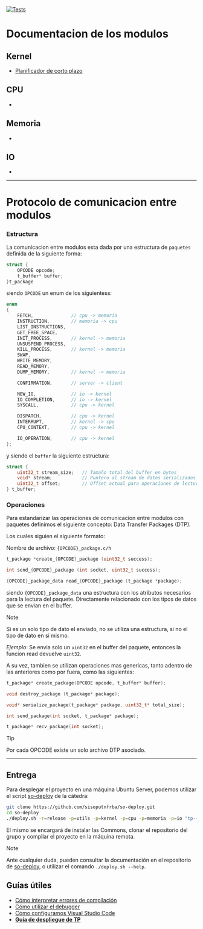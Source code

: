 [![Tests](https://github.com/sisoputnfrba/tp-2025-1c-Mi-Grupo-1234/actions/workflows/compilation.yml/badge.svg)](https://github.com/sisoputnfrba/tp-2025-1c-Mi-Grupo-1234/actions/workflows/test.yml)

# Documentacion de los modulos

## Kernel
- [Planificador de corto plazo](https://github.com/sisoputnfrba/tp-2025-1c-Mi-Grupo-1234/blob/79fc7db0f0418016d7463b508021c89747611c3f/kernel/info/shortScheduler.md)

## CPU
- 
## Memoria
- 
## IO
- 

---
# Protocolo de comunicacion entre modulos
### Estructura
La comunicacion entre modulos esta dada por una estructura de `paquetes` definida de la siguiente forma:
```c
struct {
    OPCODE opcode;       
    t_buffer* buffer;    
}t_package
```
siendo `OPCODE` un enum de los siguientess:
```c
enum
{
    FETCH,              // cpu -> memoria
    INSTRUCTION,        // memoria -> cpu
    LIST_INSTRUCTIONS,
    GET_FREE_SPACE,
    INIT_PROCESS,       // kernel -> memoria
    UNSUSPEND_PROCESS,
    KILL_PROCESS,       // kernel -> memoria
    SWAP,
    WRITE_MEMORY,
    READ_MEMORY,
    DUMP_MEMORY,        // kernel -> memoria

    CONFIRMATION,       // server -> client

    NEW_IO,             // io -> kernel
    IO_COMPLETION,      // io -> kernel
    SYSCALL,            // cpu -> kernel

    DISPATCH,           // cpu -> kernel
    INTERRUPT,          // kernel -> cpu
    CPU_CONTEXT,        // cpu -> kernel

    IO_OPERATION,       // cpu -> kernel
};
```
y siendo el `buffer` la siguiente estructura:
```c
struct {
    uint32_t stream_size;   // Tamaño total del buffer en bytes
    void* stream;           // Puntero al stream de datos serializados
    uint32_t offset;        // Offset actual para operaciones de lectura/escritura
} t_buffer;
```

### Operaciones
Para estandarizar las operaciones de comunicacion entre modulos con paquetes definimos el siguiente concepto: Data Transfer Packages (DTP).

Los cuales siguien el siguiente formato:

Nombre de archivo: `{OPCODE}_package.c/h`
```c 
t_package *create_{OPCODE}_package (uint32_t success);

int send_{OPCODE}_package (int socket, uint32_t success);

{OPCODE}_package_data read_{OPCODE}_package (t_package *package);

```
siendo `{OPCODE}_package_data` una estructura con los atributos necesarios para la lectura del paquete. Directamente relacionado con los tipos de datos que se envian en el buffer.


> [!NOTE]
> Si es un solo tipo de dato el enviado, no se utiliza una estructura, si no el tipo de dato en si mismo.
> 
> *Ejemplo*: Se envia solo un `uint32` en el buffer del paquete, entonces la funcion read devuelve `uint32`.


A su vez, tambien se utilizan operaciones mas genericas, tanto adentro de las anteriores como por fuera, como las siguientes:
```c
t_package* create_package(OPCODE opcode, t_buffer* buffer);

void destroy_package (t_package* package);

void* serialize_package(t_package* package, uint32_t* total_size);

int send_package(int socket, t_package* package);

t_package* recv_package(int socket);
```


> [!TIP]
> Por cada OPCODE existe un solo archivo DTP asociado.

---
## Entrega

Para desplegar el proyecto en una máquina Ubuntu Server, podemos utilizar el
script [so-deploy] de la cátedra:

```bash
git clone https://github.com/sisoputnfrba/so-deploy.git
cd so-deploy
./deploy.sh -r=release -p=utils -p=kernel -p=cpu -p=memoria -p=io "tp-{año}-{cuatri}-{grupo}"
```

El mismo se encargará de instalar las Commons, clonar el repositorio del grupo
y compilar el proyecto en la máquina remota.

> [!NOTE]
> Ante cualquier duda, pueden consultar la documentación en el repositorio de
> [so-deploy], o utilizar el comando `./deploy.sh --help`.

## Guías útiles

- [Cómo interpretar errores de compilación](https://docs.utnso.com.ar/primeros-pasos/primer-proyecto-c#errores-de-compilacion)
- [Cómo utilizar el debugger](https://docs.utnso.com.ar/guias/herramientas/debugger)
- [Cómo configuramos Visual Studio Code](https://docs.utnso.com.ar/guias/herramientas/code)
- **[Guía de despliegue de TP](https://docs.utnso.com.ar/guías/herramientas/deploy)**

[so-commons-library]: https://github.com/sisoputnfrba/so-commons-library
[so-deploy]: https://github.com/sisoputnfrba/so-deploy
